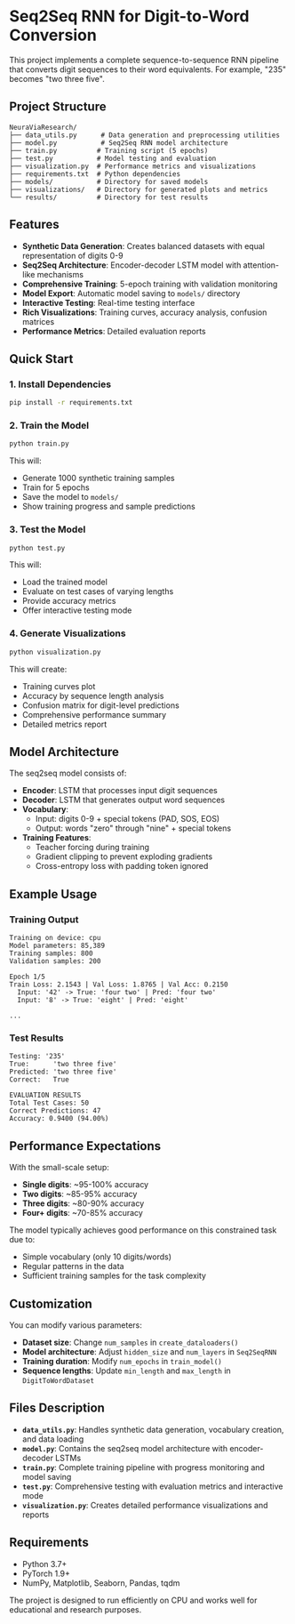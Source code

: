 # Seq2Seq RNN for Digit-to-Word Conversion

This project implements a complete sequence-to-sequence RNN pipeline that converts digit sequences to their word equivalents. For example, "235" becomes "two three five".

## Project Structure

```
NeuraViaResearch/
├── data_utils.py      # Data generation and preprocessing utilities
├── model.py           # Seq2Seq RNN model architecture
├── train.py          # Training script (5 epochs)
├── test.py           # Model testing and evaluation
├── visualization.py  # Performance metrics and visualizations
├── requirements.txt  # Python dependencies
├── models/           # Directory for saved models
├── visualizations/   # Directory for generated plots and metrics
└── results/          # Directory for test results
```

## Features

- **Synthetic Data Generation**: Creates balanced datasets with equal representation of digits 0-9
- **Seq2Seq Architecture**: Encoder-decoder LSTM model with attention-like mechanisms
- **Comprehensive Training**: 5-epoch training with validation monitoring
- **Model Export**: Automatic model saving to `models/` directory
- **Interactive Testing**: Real-time testing interface
- **Rich Visualizations**: Training curves, accuracy analysis, confusion matrices
- **Performance Metrics**: Detailed evaluation reports

## Quick Start

### 1. Install Dependencies
```bash
pip install -r requirements.txt
```

### 2. Train the Model
```bash
python train.py
```
This will:
- Generate 1000 synthetic training samples
- Train for 5 epochs
- Save the model to `models/`
- Show training progress and sample predictions

### 3. Test the Model
```bash
python test.py
```
This will:
- Load the trained model
- Evaluate on test cases of varying lengths
- Provide accuracy metrics
- Offer interactive testing mode

### 4. Generate Visualizations
```bash
python visualization.py
```
This will create:
- Training curves plot
- Accuracy by sequence length analysis
- Confusion matrix for digit-level predictions
- Comprehensive performance summary
- Detailed metrics report

## Model Architecture

The seq2seq model consists of:

- **Encoder**: LSTM that processes input digit sequences
- **Decoder**: LSTM that generates output word sequences
- **Vocabulary**: 
  - Input: digits 0-9 + special tokens (PAD, SOS, EOS)
  - Output: words "zero" through "nine" + special tokens
- **Training Features**:
  - Teacher forcing during training
  - Gradient clipping to prevent exploding gradients
  - Cross-entropy loss with padding token ignored

## Example Usage

### Training Output
```
Training on device: cpu
Model parameters: 85,389
Training samples: 800
Validation samples: 200

Epoch 1/5
Train Loss: 2.1543 | Val Loss: 1.8765 | Val Acc: 0.2150
  Input: '42' -> True: 'four two' | Pred: 'four two'
  Input: '8' -> True: 'eight' | Pred: 'eight'

...
```

### Test Results
```
Testing: '235'
True:      'two three five'
Predicted: 'two three five'
Correct:   True

EVALUATION RESULTS
Total Test Cases: 50
Correct Predictions: 47
Accuracy: 0.9400 (94.00%)
```

## Performance Expectations

With the small-scale setup:
- **Single digits**: ~95-100% accuracy
- **Two digits**: ~85-95% accuracy  
- **Three digits**: ~80-90% accuracy
- **Four+ digits**: ~70-85% accuracy

The model typically achieves good performance on this constrained task due to:
- Simple vocabulary (only 10 digits/words)
- Regular patterns in the data
- Sufficient training samples for the task complexity

## Customization

You can modify various parameters:

- **Dataset size**: Change `num_samples` in `create_dataloaders()`
- **Model architecture**: Adjust `hidden_size` and `num_layers` in `Seq2SeqRNN`
- **Training duration**: Modify `num_epochs` in `train_model()`
- **Sequence lengths**: Update `min_length` and `max_length` in `DigitToWordDataset`

## Files Description

- **`data_utils.py`**: Handles synthetic data generation, vocabulary creation, and data loading
- **`model.py`**: Contains the seq2seq model architecture with encoder-decoder LSTMs
- **`train.py`**: Complete training pipeline with progress monitoring and model saving
- **`test.py`**: Comprehensive testing with evaluation metrics and interactive mode
- **`visualization.py`**: Creates detailed performance visualizations and reports

## Requirements

- Python 3.7+
- PyTorch 1.9+
- NumPy, Matplotlib, Seaborn, Pandas, tqdm

The project is designed to run efficiently on CPU and works well for educational and research purposes.
